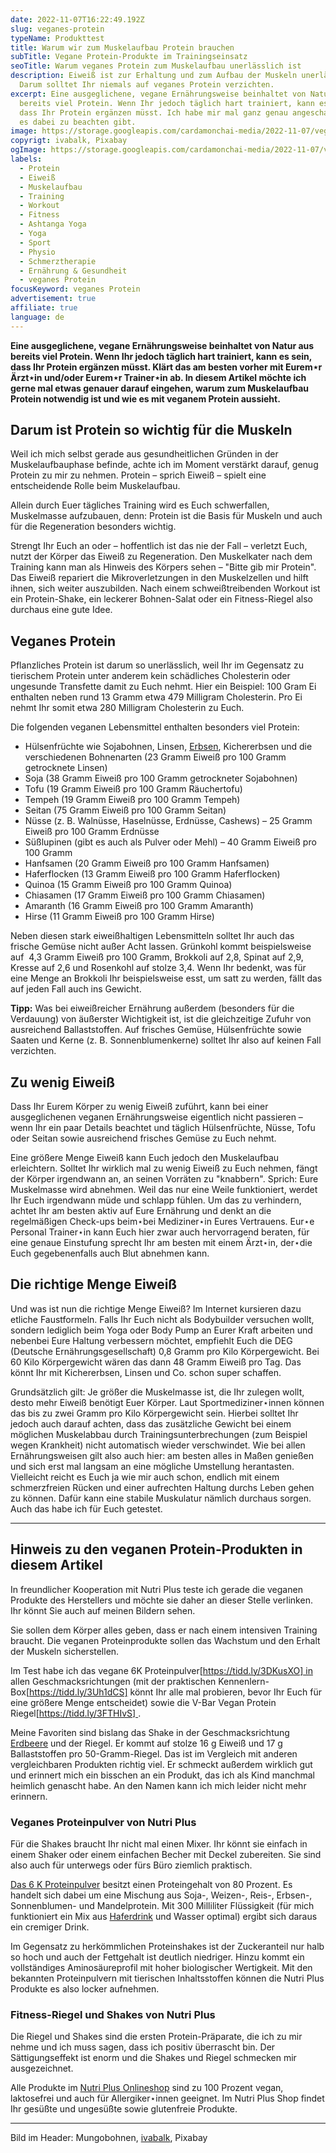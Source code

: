 ```yaml
---
date: 2022-11-07T16:22:49.192Z
slug: veganes-protein
typeName: Produkttest
title: Warum wir zum Muskelaufbau Protein brauchen
subTitle: Vegane Protein-Produkte im Trainingseinsatz
seoTitle: Warum veganes Protein zum Muskelaufbau unerlässlich ist
description: Eiweiß ist zur Erhaltung und zum Aufbau der Muskeln unerlässliche.
  Darum solltet Ihr niemals auf veganes Protein verzichten.
excerpt: Eine ausgeglichene, vegane Ernährungsweise beinhaltet von Natur aus
  bereits viel Protein. Wenn Ihr jedoch täglich hart trainiert, kann es sein,
  dass Ihr Protein ergänzen müsst. Ich habe mir mal ganz genau angeschaut, was
  es dabei zu beachten gibt.
image: https://storage.googleapis.com/cardamonchai-media/2022-11-07/veganes-protein-jpeg-imagine-c8c8c8_827d62_1024_768/640.webp
copyrigt: ivabalk, Pixabay
ogImage: https://storage.googleapis.com/cardamonchai-media/2022-11-07/veganes-protein-fb-jpeg-imagine-080808_797356_1200_628/640.webp
labels:
  - Protein
  - Eiweiß
  - Muskelaufbau
  - Training
  - Workout
  - Fitness
  - Ashtanga Yoga
  - Yoga
  - Sport
  - Physio
  - Schmerztherapie
  - Ernährung & Gesundheit
  - veganes Protein
focusKeyword: veganes Protein
advertisement: true
affiliate: true
language: de
---
```

**Eine ausgeglichene, vegane Ernährungsweise beinhaltet von Natur aus bereits viel Protein. Wenn Ihr jedoch täglich hart trainiert, kann es sein, dass Ihr Protein ergänzen müsst. Klärt das am besten vorher mit Eurem⋆r Ärzt⋆in und/oder Eurem⋆r Trainer⋆in ab. In diesem Artikel möchte ich gerne mal etwas genauer darauf eingehen, warum zum Muskelaufbau Protein notwendig ist und wie es mit veganem Protein aussieht.**

## Darum ist Protein so wichtig für die Muskeln

Weil ich mich selbst gerade aus gesundheitlichen Gründen in der Muskelaufbauphase befinde, achte ich im Moment verstärkt darauf, genug Protein zu mir zu nehmen. Protein – sprich Eiweiß – spielt eine entscheidende Rolle beim Muskelaufbau. 

Allein durch Euer tägliches Training wird es Euch schwerfallen, Muskelmasse aufzubauen, denn: Protein ist die Basis für Muskeln und auch für die Regeneration besonders wichtig.

Strengt Ihr Euch an oder – hoffentlich ist das nie der Fall – verletzt Euch, nutzt der Körper das Eiweiß zu Regeneration. Den Muskelkater nach dem Training kann man als Hinweis des Körpers sehen – "Bitte gib mir Protein". Das Eiweiß repariert die Mikroverletzungen in den Muskelzellen und hilft ihnen, sich weiter auszubilden. Nach einem schweißtreibenden Workout ist ein Protein-Shake, ein leckerer Bohnen-Salat oder ein Fitness-Riegel also durchaus eine gute Idee.

## Veganes Protein

Pflanzliches Protein ist darum so unerlässlich, weil Ihr im Gegensatz zu tierischem Protein unter anderem kein schädliches Cholesterin oder ungesunde Transfette damit zu Euch nehmt. Hier ein Beispiel: 100 Gram Ei enthalten neben rund 13 Gramm etwa 479 Milligram Cholesterin. Pro Ei nehmt Ihr somit etwa 280 Milligram Cholesterin zu Euch. 

Die folgenden veganen Lebensmittel enthalten besonders viel Protein:

- Hülsenfrüchte wie Sojabohnen, Linsen, [Erbsen](/2020/06/erbsen/), Kichererbsen und die verschiedenen Bohnenarten (23 Gramm Eiweiß pro 100 Gramm getrocknete Linsen)
- Soja (38 Gramm Eiweiß pro 100 Gramm getrockneter Sojabohnen)
- Tofu (19 Gramm Eiweiß pro 100 Gramm Räuchertofu)
- Tempeh (19 Gramm Eiweiß pro 100 Gramm Tempeh)
- Seitan (75 Gramm Eiweiß pro 100 Gramm Seitan)
- Nüsse (z. B. Walnüsse, Haselnüsse, Erdnüsse, Cashews) – 25 Gramm Eiweiß pro 100 Gramm Erdnüsse
- Süßlupinen (gibt es auch als Pulver oder Mehl) – 40 Gramm Eiweiß pro 100 Gramm
- Hanfsamen (20 Gramm Eiweiß pro 100 Gramm Hanfsamen)
- Haferflocken (13 Gramm Eiweiß pro 100 Gramm Haferflocken)
- Quinoa (15 Gramm Eiweiß pro 100 Gramm Quinoa)
- Chiasamen (17 Gramm Eiweiß pro 100 Gramm Chiasamen)
- Amaranth (16 Gramm Eiweiß pro 100 Gramm Amaranth)
- Hirse (11 Gramm Eiweiß pro 100 Gramm Hirse)

Neben diesen stark eiweißhaltigen Lebensmitteln solltet Ihr auch das frische Gemüse nicht außer Acht lassen. Grünkohl kommt beispielsweise auf  4,3 Gramm Eiweiß pro 100 Gramm, Brokkoli auf 2,8, Spinat auf 2,9, Kresse auf 2,6 und Rosenkohl auf stolze 3,4. Wenn Ihr bedenkt, was für eine Menge an Brokkoli Ihr beispielsweise esst, um satt zu werden, fällt das auf jeden Fall auch ins Gewicht.  

**Tipp:** Was bei eiweißreicher Ernährung außerdem (besonders für die Verdauung) von äußerster Wichtigkeit ist, ist die gleichzeitige Zufuhr von ausreichend Ballaststoffen. Auf frisches Gemüse, Hülsenfrüchte sowie Saaten und Kerne (z. B. Sonnenblumenkerne) solltet Ihr also auf keinen Fall verzichten.

## Zu wenig Eiweiß

Dass Ihr Eurem Körper zu wenig Eiweiß zuführt, kann bei einer ausgeglichenen veganen Ernährungsweise eigentlich nicht passieren – wenn Ihr ein paar Details beachtet und täglich Hülsenfrüchte, Nüsse, Tofu oder Seitan sowie ausreichend frisches Gemüse zu Euch nehmt. 

Eine größere Menge Eiweiß kann Euch jedoch den Muskelaufbau erleichtern. Solltet Ihr wirklich mal zu wenig Eiweiß zu Euch nehmen, fängt der Körper irgendwann an, an seinen Vorräten zu "knabbern". Sprich: Eure Muskelmasse wird abnehmen. Weil das nur eine Weile funktioniert, werdet Ihr Euch irgendwann müde und schlapp fühlen. Um das zu verhindern, achtet Ihr am besten aktiv auf Eure Ernährung und denkt an die regelmäßigen Check-ups beim⋆bei Mediziner⋆in Eures Vertrauens. Eur⋆e Personal Trainer⋆in kann Euch hier zwar auch hervorragend beraten, für eine genaue Einstufung sprecht Ihr am besten mit einem Ärzt⋆in, der⋆die Euch gegebenenfalls auch Blut abnehmen kann.

## Die richtige Menge Eiweiß 

Und was ist nun die richtige Menge Eiweiß? Im Internet kursieren dazu etliche Faustformeln. Falls Ihr Euch nicht als Bodybuilder versuchen wollt, sondern lediglich beim Yoga oder Body Pump an Eurer Kraft arbeiten und nebenbei Eure Haltung verbessern möchtet, empfiehlt Euch die DEG (Deutsche Ernährungsgesellschaft) 0,8 Gramm pro Kilo Körpergewicht. Bei 60 Kilo Körpergewicht wären das dann 48 Gramm Eiweiß pro Tag. Das könnt Ihr mit Kichererbsen, Linsen und Co. schon super schaffen. 

Grundsätzlich gilt: Je größer die Muskelmasse ist, die Ihr zulegen wollt, desto mehr Eiweiß benötigt Euer Körper. Laut Sportmediziner⋆innen können das bis zu zwei Gramm pro Kilo Körpergewicht sein. Hierbei solltet Ihr jedoch auch darauf achten, dass das zusätzliche Gewicht bei einem möglichen Muskelabbau durch Trainingsunterbrechungen (zum Beispiel wegen Krankheit) nicht automatisch wieder verschwindet. Wie bei allen Ernährungsweisen gilt also auch hier: am besten alles in Maßen genießen und sich erst mal langsam an eine mögliche Umstellung herantasten. Vielleicht reicht es Euch ja wie mir auch schon, endlich mit einem schmerzfreien Rücken und einer aufrechten Haltung durchs Leben gehen zu können. Dafür kann eine stabile Muskulatur nämlich durchaus sorgen. Auch das habe ich für Euch getestet.

<Gallery name="veganes-protein-1" />

---

## Hinweis zu den veganen Protein-Produkten in diesem Artikel

In freundlicher Kooperation mit Nutri Plus teste ich gerade die veganen Produkte des Herstellers und möchte sie daher an dieser Stelle verlinken. Ihr könnt Sie auch auf meinen Bildern sehen. 

Sie sollen dem Körper alles geben, dass er nach einem intensiven Training braucht. Die veganen Proteinprodukte sollen das Wachstum und den Erhalt der Muskeln sicherstellen. 

Im Test habe ich das vegane 6K Proteinpulver[https://tidd.ly/3DKusXO] in allen Geschmacksrichtungen (mit der praktischen Kennenlern-Box[https://tidd.ly/3Uh1dCS] könnt Ihr alle mal probieren, bevor Ihr Euch für eine größere Menge entscheidet) sowie die V-Bar Vegan Protein Riegel[https://tidd.ly/3FTHIvS] .

Meine Favoriten sind bislang das Shake in der Geschmacksrichtung [Erdbeere](https://tidd.ly/3WAHUX3) und der Riegel. Er kommt auf stolze 16 g Eiweiß und 17 g Ballaststoffen pro 50-Gramm-Riegel. Das ist im Vergleich mit anderen vergleichbaren Produkten richtig viel. Er schmeckt außerdem wirklich gut und erinnert mich ein bisschen an ein Produkt, das ich als Kind manchmal heimlich genascht habe. An den Namen kann ich mich leider nicht mehr erinnern.

### Veganes Proteinpulver von Nutri Plus

Für die Shakes braucht Ihr nicht mal einen Mixer. Ihr könnt sie einfach in einem Shaker oder einem einfachen Becher mit Deckel zubereiten. Sie sind also auch für unterwegs oder fürs Büro ziemlich praktisch. 

[Das 6 K Proteinpulver](https://tidd.ly/3DKusXO) besitzt einen Proteingehalt von 80 Prozent. Es handelt sich dabei um eine Mischung aus Soja-, Weizen-, Reis-, Erbsen-, Sonnenblumen- und Mandelprotein. Mit 300 Milliliter Flüssigkeit (für mich funktioniert ein Mix aus [Haferdrink](/2021/08/hafermilch-selber-machen/) und Wasser optimal) ergibt sich daraus ein cremiger Drink.

Im Gegensatz zu herkömmlichen Proteinshakes ist der Zuckeranteil nur halb so hoch und auch der Fettgehalt ist deutlich niedriger. Hinzu kommt ein vollständiges Aminosäureprofil mit hoher biologischer Wertigkeit. Mit den bekannten Proteinpulvern mit tierischen Inhaltsstoffen können die Nutri Plus Produkte es also locker aufnehmen.

### Fitness-Riegel und Shakes von Nutri Plus

Die Riegel und Shakes sind die ersten Protein-Präparate, die ich zu mir nehme und ich muss sagen, dass ich positiv überrascht bin. Der Sättigungseffekt ist enorm und die Shakes und Riegel schmecken mir ausgezeichnet.

Alle Produkte im [Nutri Plus Onlineshop](https://tidd.ly/3DOIrvR) sind zu 100 Prozent vegan, laktosefrei und auch für Allergiker⋆innen geeignet. Im Nutri Plus Shop findet Ihr gesüßte und ungesüßte sowie glutenfreie Produkte.

---

<Gallery name="veganes-protein-2" />

Bild im Header: Mungobohnen, [ivabalk](https://pixabay.com/photos/mungo-bean-vigna-gold-legumes-4928410/), Pixabay